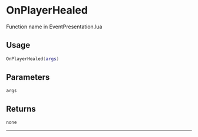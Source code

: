 # OnPlayerHealed
Function name in EventPresentation.lua
## Usage
```lua
OnPlayerHealed(args)
```
## Parameters
`args`
## Returns
`none`

---